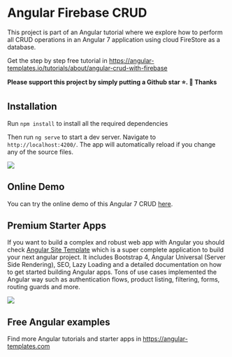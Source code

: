 # Angular Firebase CRUD

This project is part of an Angular tutorial where we explore how to perform all CRUD operations in an Angular 7 application using cloud FireStore as a database.

Get the step by step free tutorial in https://angular-templates.io/tutorials/about/angular-crud-with-firebase

**Please support this project by simply putting a Github star ⭐. 🙏 Thanks**

## Installation

Run `npm install` to install all the required dependencies

Then run `ng serve` to start a dev server.
Navigate to `http://localhost:4200/`. The app will automatically reload if you change any of the source files.

![](https://s3-us-west-2.amazonaws.com/angular-templates/tutorials/angular-crud-with-firebase/angular-crud-firebase.png)

## Online Demo

You can try the online demo of this Angular 7 CRUD [here](https://splendid-ground-95214.firebaseapp.com/home).

## Premium Starter Apps
If you want to build a complex and robust web app with Angular you should check [Angular Site Template](https://angular-templates.com/product/angular-site-template) which is a super complete application to build your next angular project. It includes Bootstrap 4, Angular Universal (Server Side Rendering), SEO, Lazy Loading and a detailed documentation on how to get started building Angular apps. Tons of use cases implemented the Angular way such as authentication flows, product listing, filtering, forms, routing guards and more.


![](https://s3-us-west-2.amazonaws.com/angular-templates/angular-site-template/angular-site-template-cover.png)

## Free Angular examples
Find more Angular tutorials and starter apps in https://angular-templates.com
